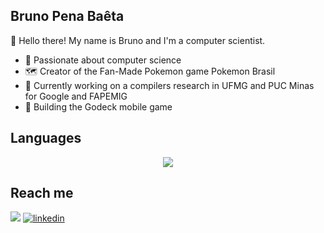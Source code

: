 ## Bruno Pena Baêta

👋 Hello there! My name is Bruno and I'm a computer scientist.

- 🔭 Passionate about computer science
- 🗺 Creator of the Fan-Made Pokemon game Pokemon Brasil
- 🔎 Currently working on a compilers research in UFMG and PUC Minas for Google and FAPEMIG
- 🧱 Building the Godeck mobile game

## Languages

<p align="center">
  <a href="https://github.com/brunopb/brunopb/blob/main/github-readme-stats/stats.md"><img align="center" src="https://github-readme-stats-git-masterrstaa-rickstaa.vercel.app/api/top-langs/?username=brunopb&layout=compact&bg_color=000&border_color=30A3DC&title_color=E94D5F&text_color=FFF" /></a>
</p>

## Reach me

<a href = "mailto:brunopenabaeta@outlook.com"><img src="https://img.shields.io/badge/Microsoft_Outlook-0078D4?style=for-the-badge&logo=microsoft-outlook&logoColor=white" target="_blank"></a>
[![linkedin](https://img.shields.io/badge/linkedin-0A66C2?style=for-the-badge&logo=linkedin&logoColor=white)](https://www.linkedin.com/in/bruno-pena-baeta)

<!--
**BrunoPB/BrunoPB** is a ✨ _special_ ✨ repository because its `README.md` (this file) appears on your GitHub profile.

Here are some ideas to get you started:

- 🔭 I’m currently working on ...
- 🌱 I’m currently learning ...
- 👯 I’m looking to collaborate on ...
- 🤔 I’m looking for help with ...
- 💬 Ask me about ...
- 📫 How to reach me: ...
- 😄 Pronouns: ...
- ⚡ Fun fact: ...
-->
